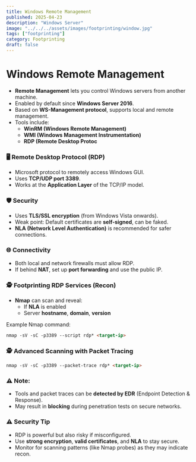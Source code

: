 ```yaml
---
title: Windows Remote Management
published: 2025-04-23
description: "Windows Server"
image: "../../../assets/images/footprinting/window.jpg"
tags: ["footprinting"]
category: Footprinting
draft: false
---
```

# Windows Remote Management

- **Remote Management** lets you control Windows servers from another machine.
- Enabled by default since **Windows Server 2016**.
- Based on **WS-Management protocol**, supports local and remote management.
- Tools include:
    - **WinRM (Windows Remote Management)**
    - **WMI (Windows Management Instrumentation)**
    - **RDP (Remote Desktop Protoc**

### 🖥️ **Remote Desktop Protocol (RDP)**

- Microsoft protocol to remotely access Windows GUI.
- Uses **TCP/UDP port 3389**.
- Works at the **Application Layer** of the TCP/IP model.

### 🛡️ **Security**

- Uses **TLS/SSL encryption** (from Windows Vista onwards).
- Weak point: Default certificates are **self-signed**, can be faked.
- **NLA (Network Level Authentication)** is recommended for safer connections.

### 🌐 **Connectivity**

- Both local and network firewalls must allow RDP.
- If behind **NAT**, set up **port forwarding** and use the public IP.

### 🕵️ **Footprinting RDP Services (Recon)**

- **Nmap** can scan and reveal:
    - If **NLA** is enabled
    - Server **hostname**, **domain**, **version**

Example Nmap command:

```markdown
nmap -sV -sC -p3389 --script rdp* <target-ip>
```

### 🕵️ **Advanced Scanning with Packet Tracing**

```markdown
nmap -sV -sC -p3389 --packet-trace rdp* <target-ip>
```

### ⚠️ **Note:**

- Tools and packet traces can be **detected by EDR** (Endpoint Detection & Response).
- May result in **blocking** during penetration tests on secure networks.

### ⚠️ **Security Tip**

- RDP is powerful but also risky if misconfigured.
- Use **strong encryption**, **valid certificates**, and **NLA** to stay secure.
- Monitor for scanning patterns (like Nmap probes) as they may indicate recon.